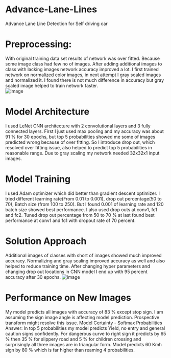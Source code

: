 # Advance-Lane-Lines
Advance Lane Line Detection for Self driving car
# Preprocessing: 
With original training data set results of network was over fitted. Because some image class had few no of images. After adding additional
images to class with lacking images network accuracy improved a lot. I first trained network on normalized color images, in next attempt I 
gray scaled images and normalized it. I found there is not much difference in accuracy but gray scaled image helped to train network faster.  
![image](https://github.com/oalahurikar/Advance-Lane-Lines/assets/13579623/4c6ca262-94d3-464c-b89d-35fefbfd8bf5)

# Model Architecture
I used LeNet CNN architecture with 2 convolutional layers and 3 fully connected layers. First I just used max pooling and my accuracy
was about 91 % for 30 epochs, but top 5 probabilities showed me some of images predicted wrong because of over fitting. So I introduce drop out, which resolved over fitting issue, also helped to predict top 5 probabilities in reasonable range.  Due to gray scaling my network needed 32x32x1 input images.
# Model Training
I used Adam optimizer which did better than gradient descent optimizer. I tried different learning rate(From 0.01 to 0.001), drop out
percentage(50 to 70), Batch size (from 100 to 250). But I found 0.001 of learning rate and 120 batch size showed best performance. 
I also used drop outs at conv1, fc1 and fc2. Tuned drop out percentage from 50 to 70 % at last found best performance at conv1 and fc1
with dropout rate of 70 percent.
# Solution Approach
Additional images of classes with short of images showed much improved accuracy. Normalizing and gray scaling improved accuracy as well
and also helped to reduce training time. After changing hyper parameters and changing drop out locations in CNN model I end up with 95 
percent accuracy after 30 epochs.
![image](https://github.com/oalahurikar/Advance-Lane-Lines/assets/13579623/002ddd80-57da-4a93-819a-ba8c5b2df055)

# Performance on New Images
My model predicts all images with accuracy of 83 % except stop sign. I am assuming the sign image angle is affecting model prediction. Prospective transform might resolve this issue.
Model Certainty - Softmax Probabilities
Answer: In top 5 probabilities my model predicts Yield, no entry and general caution signs confidently. For dangerous curve to right sign it predicts by 65 % then 35 % for slippery road and 5 % for children crossing and surprisingly all three images are in triangular form. Model predicts 60 Kmh sign by 80 % which is far higher than reaming 4 probabilities. 

